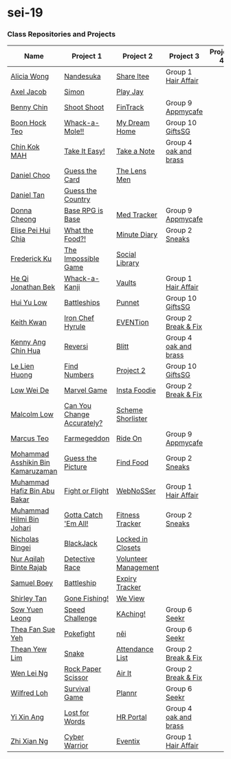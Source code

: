 # sei-19



### Class Repositories and Projects
| Name | Project 1 | Project 2 | Project 3 | Project 4 |
| ---- | --------- | --------- | --------- | --------- |
|[Alicia Wong](https://github.com/aliciawongg/)|[Nandesuka](https://aliciawongg.github.io/nandesuka/)|[Share Itee](https://calm-everglades-54541.herokuapp.com/shareitee)|Group 1 <br/> [Hair Affair](https://hairaffair.herokuapp.com/)||
|[Axel Jacob](https://github.com/axejacob)|[Simon](https://axejacob.github.io/simon/)|[Play Jay](https://gentle-shelf-66558.herokuapp.com/index)|||
|[Benny Chin](https://github.com/irockmysock/)|[Shoot Shoot](https://irockmysock.github.io/project-1-shootshoot/)|[FinTrack](https://proj2-fintrack.herokuapp.com/login)|Group 9 <br/> [Appmycafe](https://appmycafe.herokuapp.com/)||
|[Boon Hock Teo](https://github.com/hockie2)|[Whack-a-Mole!!](https://hockie2.github.io/Project_01/)|[My Dream Home](https://powerful-depths-72950.herokuapp.com/)|Group 10 <br/> [GiftsSG](https://giftssg.herokuapp.com/)||
|[Chin Kok MAH](https://github.com/marcykay)|[Take It Easy!](https://marcykay.github.io/sei-19/project-1/game.html)|[Take a Note](https://sei19takeanote.herokuapp.com/login)|Group 4 <br/> [oak and brass](https://oakandbrass.herokuapp.com/)||
|[Daniel Choo](https://github.com/yoda14)|[Guess the Card](https://yoda14.github.io/sei-19/newFinish/arrays.html)|[The Lens Men](https://sheltered-mesa-42259.herokuapp.com/)|||
|[Daniel Tan](https://github.com/aikchongtan)|[Guess the Country](https://aikchongtan.github.io/sei-19/)||||
|[Donna Cheong](https://github.com/DonC24)|[Base RPG is Base](https://donc24.github.io/sei-19/project-1/index.html)|[Med Tracker](https://gentle-stream-42227.herokuapp.com/)|Group 9 <br/> [Appmycafe](https://appmycafe.herokuapp.com/)||
|[Elise Pei Hui Chia](https://github.com/smallfurrr/)|[What the Food?!](https://smallfurrr.github.io/elise-project-1-game/html/)|[Minute Diary](http://minute-diary.herokuapp.com/)|Group 2 <br/> [Sneaks](https://sneaks.herokuapp.com/)||
|[Frederick Ku](https://github.com/FrederickKu)|[The Impossible Game](https://frederickku.github.io/The-Impossible-Game/)|[Social Library](https://immense-beach-45472.herokuapp.com/)|||
|[He Qi Jonathan Bek](https://github.com/apooshoo)|[Whack-a-Kanji](https://apooshoo.github.io/whackakanji/)|[Vaults](https://blooming-scrubland-46815.herokuapp.com/)|Group 1 <br/> [Hair Affair](https://hairaffair.herokuapp.com/)||
|[Hui Yu Low](https://github.com/sharkyu3)|[Battleships](https://sharkyu3.github.io/Battleships/)|[Punnet](https://pu-nnet.herokuapp.com/)|Group 10 <br/> [GiftsSG](https://giftssg.herokuapp.com/)||
|[Keith Kwan](https://github.com/w0bbbles)|[Iron Chef Hyrule](https://w0bbbles.github.io/keithtest/Project%201/)|[EVENTion](https://immense-island-47631.herokuapp.com/)|Group 2 <br/> [Break & Fix](https://break-and-fix.herokuapp.com/)||
|[Kenny Ang Chin Hua](https://github.com/kach92)|[Reversi](https://kach92.github.io/Reversi/)|[Blitt](https://blitt.herokuapp.com/blitt/login)|Group 4 <br/> [oak and brass](https://oakandbrass.herokuapp.com/)||
|[Le Lien Huong](github.com/janetle)|[Find Numbers](https://janetle.github.io/Janetle-GA-project-1/)|[Project 2](http://ga-project-2-2019.herokuapp.com/)|Group 10 <br/> [GiftsSG](https://giftssg.herokuapp.com/)||
|[Low Wei De](https://github.com/BenBear93)|[Marvel Game](https://benbear93.github.io/sei-19/project-1/)|[Insta Foodie](https://instafoodie.herokuapp.com/login)|Group 2 <br/> [Break & Fix](https://break-and-fix.herokuapp.com/)||
|[Malcolm Low](https://github.com/MalcolmLow83)|[Can You Change Accurately?](https://malcolmlow83.github.io/project1_changeGame)|[Scheme Shorlister](https://scheme-shortlister.herokuapp.com/)|||
|[Marcus Teo](https://github.com/MadnessAntipathy)|[Farmegeddon](https://madnessantipathy.github.io/farmegeddon/)|[Ride On](https://frozen-anchorage-20922.herokuapp.com/home)|Group 9 <br/> [Appmycafe](https://appmycafe.herokuapp.com/)||
|[Mohammad Asshikin Bin Kamaruzaman](https://github.com/kinskin)|[Guess the Picture](https://kinskin.github.io/guess-the-word/)|[Find Food](https://kinskin.herokuapp.com/findfood)|Group 2 <br/> [Sneaks](https://sneaks.herokuapp.com/)||
|[Muhammad Hafiz Bin Abu Bakar](https://github.com/eenfeeneet)|[Fight or Flight](https://eenfeeneet.github.io/sei-19/project-1/index.html)|[WebNoSSer](https://gentle-lowlands-81305.herokuapp.com/webnosser)|Group 1 <br/> [Hair Affair](https://hairaffair.herokuapp.com/)||
|[Muhammad Hilmi Bin Johari](https://github.com/emijay)|[Gotta Catch 'Em All!](https://emijay.github.io/Project-One/)|[Fitness Tracker](https://enigmatic-taiga-30879.herokuapp.com/home)|Group 2 <br/> [Sneaks](https://sneaks.herokuapp.com/)||
|[Nicholas Bingei](https://github.com/nbinged)|[BlackJack](https://nbinged.github.io/BlackJack/)|[Locked in Closets](https://locked-in-closets.herokuapp.com/login)|||
|[Nur Aqilah Binte Rajab](https://github.com/aqilahrajab/)|[Detective Race](https://aqilahrajab.github.io/Detective-Game/)|[Volunteer Management](https://shrouded-bayou-46902.herokuapp.com/login)|||
|[Samuel Boey](https://github.com/samboey/)|[Battleship](https://samboey.github.io/battleship/)|[Expiry Tracker](https://expiry-tracker.herokuapp.com)|||
|[Shirley Tan](https://github.com/shirleytwl)|[Gone Fishing!](https://shirleytwl.github.io/gone-fishing/)|[We View](https://yt-weview.herokuapp.com/)|||
|[Sow Yuen Leong](https://github.com/sowyuen)|[Speed Challenge](https://sowyuen.github.io/ga-firstproject/)|[KAching!](https://hidden-wildwood-61434.herokuapp.com)|Group 6 <br/> [Seekr](https://proj-seekr.herokuapp.com/)||
|[Thea Fan Sue Yeh](https://github.com/thea-fan)|[Pokefight](https://thea-fan.github.io/pokefight/)|[nēi](https://project-nei.herokuapp.com/#)|Group 6 <br/> [Seekr](https://proj-seekr.herokuapp.com/)||
|[Thean Yew Lim](https://github.com/limty/)|[Snake](https://tyli.ml/project-1/)|[Attendance List](https://ga-sei-project-2-lty.herokuapp.com/)|Group 2 <br/> [Break & Fix](https://break-and-fix.herokuapp.com/)||
|[Wen Lei Ng](https://github.com/gitwenlei)|[Rock Paper Scissor](https://gitwenlei.github.io/project-1-rock-paper-scissor/)|[Air It](http://sleepy-wave-35946.herokuapp.com/)|Group 2 <br/> [Break & Fix](https://break-and-fix.herokuapp.com/)||
|[Wilfred Loh](https://github.com/wilfredloh)|[Survival Game](https://wilfredloh.github.io/project1-survivalgame/)|[Plannr](https://plannr-productive-app.herokuapp.com)|Group 6 <br/> [Seekr](https://proj-seekr.herokuapp.com/)||
|[Yi Xin Ang](https://github.com/artylope)|[Lost for Words](https://artylope.github.io/lostforwords/)|[HR Portal]( https://yixinhrportal.herokuapp.com/login)|Group 4 <br/> [oak and brass](https://oakandbrass.herokuapp.com/)||
|[Zhi Xian Ng](https://github.com/caspianzx)|[Cyber Warrior](https://caspianzx.github.io/Cyber_Warrior/)|[Eventix](https://stormy-ocean-97277.herokuapp.com/events)|Group 1 <br/> [Hair Affair](https://hairaffair.herokuapp.com/)||
